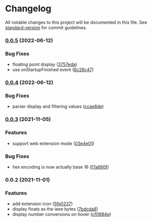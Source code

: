 # Changelog

All notable changes to this project will be documented in this file. See [standard-version](https://github.com/conventional-changelog/standard-version) for commit guidelines.

### [0.0.5](https://github.com/nbbeeken/numeric/compare/v0.0.4...v0.0.5) (2022-06-12)


### Bug Fixes

* floating point display ([3757eda](https://github.com/nbbeeken/numeric/commit/3757eda524b02b763f2a561f6fed19630cb94f1c))
* use onStartupFinished event ([6c28c47](https://github.com/nbbeeken/numeric/commit/6c28c47555ed525600d9665c26b1e97059bc6e9e))

### [0.0.4](https://github.com/nbbeeken/numeric/compare/v0.0.3...v0.0.4) (2022-06-12)


### Bug Fixes

* parser display and filtering values ([ccae8de](https://github.com/nbbeeken/numeric/commit/ccae8de81679e5f672b98bf775225dfedf0475a8))

### [0.0.3](https://github.com/nbbeeken/numeric/compare/v0.0.2...v0.0.3) (2021-11-05)


### Features

* support web extension mode ([03e4e01](https://github.com/nbbeeken/numeric/commit/03e4e013f64a753bd0874ab4fe0ad8575f0ecd3a))


### Bug Fixes

* hex encoding is now actually base 16 ([f7a680f](https://github.com/nbbeeken/numeric/commit/f7a680f61023000f6427d8c36a37dd18025943fa))

### 0.0.2 (2021-11-01)


### Features

* add extension icon ([5fe0237](https://github.com/nbbeeken/numeric/commit/5fe0237384006190d63a2bc9fe01f0b1ed61c109))
* display floats as the ieee bytes ([7bdcda8](https://github.com/nbbeeken/numeric/commit/7bdcda8bb013df4034189fa1f6a0abcd0e05f555))
* display number conversions on hover ([cf0884e](https://github.com/nbbeeken/numeric/commit/cf0884e09ddc4b8842c317c6c7ce8dc23afc7ff4))
